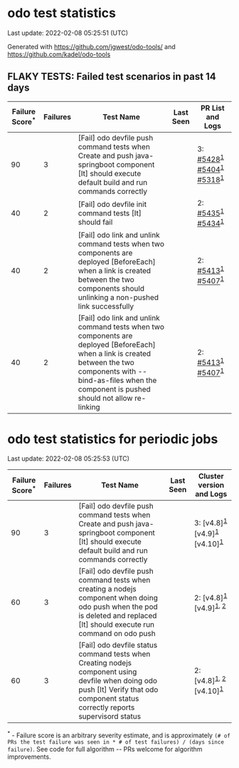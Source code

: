 # odo test statistics
Last update: 2022-02-08 05:25:51 (UTC)

Generated with https://github.com/jgwest/odo-tools/ and https://github.com/kadel/odo-tools
## FLAKY TESTS: Failed test scenarios in past 14 days
| Failure Score<sup>*</sup> | Failures | Test Name | Last Seen | PR List and Logs 
|---|---|---|---|---|
| 90 | 3 | [Fail] odo devfile push command tests when Create and push java-springboot component [It] should execute default build and run commands correctly  |  | 3: [#5428](https://github.com/openshift/odo/pull/5428)<sup>[1](https://storage.googleapis.com/origin-ci-test/pr-logs/pull/openshift_odo/5428/pull-ci-redhat-developer-odo-main-v4.9-integration-e2e/1489657944898277376/build-log.txt)</sup> [#5404](https://github.com/openshift/odo/pull/5404)<sup>[1](https://storage.googleapis.com/origin-ci-test/pr-logs/pull/openshift_odo/5404/pull-ci-redhat-developer-odo-main-v4.9-integration-e2e/1488048853851574272/build-log.txt)</sup> [#5318](https://github.com/openshift/odo/pull/5318)<sup>[1](https://storage.googleapis.com/origin-ci-test/pr-logs/pull/openshift_odo/5318/pull-ci-redhat-developer-odo-main-v4.9-integration-e2e/1485874379219800064/build-log.txt)</sup> 
| 40 | 2 | [Fail] odo devfile init command tests [It] should fail  |  | 2: [#5435](https://github.com/openshift/odo/pull/5435)<sup>[1](https://storage.googleapis.com/origin-ci-test/pr-logs/pull/openshift_odo/5435/pull-ci-redhat-developer-odo-main-v4.9-integration-e2e/1490040359009390592/build-log.txt)</sup> [#5434](https://github.com/openshift/odo/pull/5434)<sup>[1](https://storage.googleapis.com/origin-ci-test/pr-logs/pull/openshift_odo/5434/pull-ci-redhat-developer-odo-main-v4.9-integration-e2e/1489644830723149824/build-log.txt)</sup> 
| 40 | 2 | [Fail] odo link and unlink command tests when two components are deployed [BeforeEach] when a link is created between the two components should unlinking a non-pushed link successfully  |  | 2: [#5413](https://github.com/openshift/odo/pull/5413)<sup>[1](https://storage.googleapis.com/origin-ci-test/pr-logs/pull/openshift_odo/5413/pull-ci-redhat-developer-odo-main-v4.9-integration-e2e/1488740671698243584/build-log.txt)</sup> [#5407](https://github.com/openshift/odo/pull/5407)<sup>[1](https://storage.googleapis.com/origin-ci-test/pr-logs/pull/openshift_odo/5407/pull-ci-redhat-developer-odo-main-v4.9-integration-e2e/1488515363162296320/build-log.txt)</sup> 
| 40 | 2 | [Fail] odo link and unlink command tests when two components are deployed [BeforeEach] when a link is created between the two components with --bind-as-files when the component is pushed should not allow re-linking  |  | 2: [#5413](https://github.com/openshift/odo/pull/5413)<sup>[1](https://storage.googleapis.com/origin-ci-test/pr-logs/pull/openshift_odo/5413/pull-ci-redhat-developer-odo-main-v4.9-integration-e2e/1488740671698243584/build-log.txt)</sup> [#5407](https://github.com/openshift/odo/pull/5407)<sup>[1](https://storage.googleapis.com/origin-ci-test/pr-logs/pull/openshift_odo/5407/pull-ci-redhat-developer-odo-main-v4.9-integration-e2e/1488515363162296320/build-log.txt)</sup> 


# odo test statistics for periodic jobs
Last update: 2022-02-08 05:25:53 (UTC)

| Failure Score<sup>*</sup> | Failures | Test Name | Last Seen | Cluster version and Logs 
|---|---|---|---|---|
| 90 | 3 | [Fail] odo devfile push command tests when Create and push java-springboot component [It] should execute default build and run commands correctly  |  | 3: [v4.8]<sup>[1](https://storage.googleapis.com/origin-ci-test/logs/periodic-ci-redhat-developer-odo-main-v4.8-integration-e2e-periodic/1490203784008175616/build-log.txt)</sup> [v4.9]<sup>[1](https://storage.googleapis.com/origin-ci-test/logs/periodic-ci-redhat-developer-odo-main-v4.9-integration-e2e-periodic/1487123572261392384/build-log.txt)</sup> [v4.10]<sup>[1](https://storage.googleapis.com/origin-ci-test/logs/periodic-ci-redhat-developer-odo-main-v4.10-integration-e2e-periodic/1490747291840024576/build-log.txt)</sup> 
| 60 | 3 | [Fail] odo devfile push command tests when creating a nodejs component when doing odo push when the pod is deleted and replaced [It] should execute run command on odo push  |  | 2: [v4.8]<sup>[1](https://storage.googleapis.com/origin-ci-test/logs/periodic-ci-redhat-developer-odo-main-v4.8-integration-e2e-periodic/1488572986402279424/build-log.txt)</sup> [v4.9]<sup>[1](https://storage.googleapis.com/origin-ci-test/logs/periodic-ci-redhat-developer-odo-main-v4.9-integration-e2e-periodic/1488572988914667520/build-log.txt), [2](https://storage.googleapis.com/origin-ci-test/logs/periodic-ci-redhat-developer-odo-main-v4.9-integration-e2e-periodic/1490294416311586816/build-log.txt)</sup> 
| 60 | 3 | [Fail] odo devfile status command tests when Creating nodejs component using devfile when doing odo push [It] Verify that odo component status correctly reports supervisord status  |  | 2: [v4.8]<sup>[1](https://storage.googleapis.com/origin-ci-test/logs/periodic-ci-redhat-developer-odo-main-v4.8-integration-e2e-periodic/1490203784008175616/build-log.txt), [2](https://storage.googleapis.com/origin-ci-test/logs/periodic-ci-redhat-developer-odo-main-v4.8-integration-e2e-periodic/1490294415468531712/build-log.txt)</sup> [v4.10]<sup>[1](https://storage.googleapis.com/origin-ci-test/logs/periodic-ci-redhat-developer-odo-main-v4.10-integration-e2e-periodic/1488120146345070592/build-log.txt)</sup> 



<sup>*</sup> - Failure score is an arbitrary severity estimate, and is approximately `(# of PRs the test failure was seen in * # of test failures) / (days since failure)`. See code for full algorithm -- PRs welcome for algorithm improvements.
